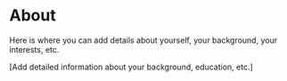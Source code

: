 # About

Here is where you can add details about yourself, your background, your interests, etc.

[Add detailed information about your background, education, etc.]
